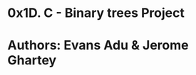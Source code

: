 0x1D. C - Binary trees Project
=========================================
Authors: Evans Adu & Jerome Ghartey
=========================================

